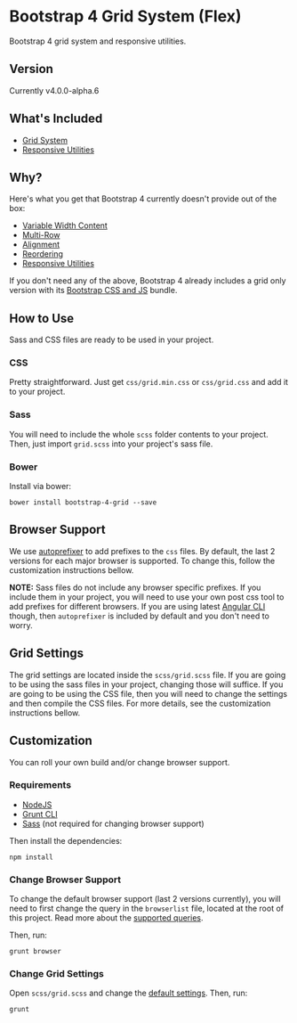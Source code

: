 # Bootstrap 4 Grid System (Flex)
Bootstrap 4 grid system and responsive utilities.

## Version
Currently v4.0.0-alpha.6

## What's Included

* [Grid System](https://v4-alpha.getbootstrap.com/layout/grid/#content)
* [Responsive Utilities](https://v4-alpha.getbootstrap.com/layout/responsive-utilities/#content)

## Why?

Here's what you get that Bootstrap 4 currently doesn't provide out of the box:

* [Variable Width Content](https://v4-alpha.getbootstrap.com/layout/grid/#variable-width-content)
* [Multi-Row](https://v4-alpha.getbootstrap.com/layout/grid/#equal-width-multi-row)
* [Alignment](https://v4-alpha.getbootstrap.com/layout/grid/#alignment)
* [Reordering](https://v4-alpha.getbootstrap.com/layout/grid/#reordering)
* [Responsive Utilities](https://v4-alpha.getbootstrap.com/layout/responsive-utilities/#content)

If you don't need any of the above, Bootstrap 4 already includes a grid only version with its
[Bootstrap CSS and JS](https://v4-alpha.getbootstrap.com/getting-started/download/#bootstrap-css-and-js) bundle.

## How to Use
Sass and CSS files are ready to be used in your project.

### CSS

Pretty straightforward.
Just get `css/grid.min.css` or `css/grid.css` and add it to your project.

### Sass

You will need to include the whole `scss` folder contents to your project.
Then, just import `grid.scss` into your project's sass file.

### Bower

Install via bower:

````
bower install bootstrap-4-grid --save
````

## Browser Support

We use [autoprefixer](https://github.com/postcss/autoprefixer) to add prefixes to the `css` files.
By default, the last 2 versions for each major browser is supported. To change this, follow the customization
instructions bellow.

__NOTE:__ Sass files do not include any browser specific prefixes. If you include them in your project,
you will need to use your own post css tool to add prefixes for different browsers. If you are using latest
[Angular CLI](https://github.com/angular/angular-cli) though, then `autoprefixer` is included by default
and you don't need to worry.

## Grid Settings

The grid settings are located inside the `scss/grid.scss` file. If you are going to be using the sass files in
your project, changing those will suffice. If you are going to be using the CSS file, then you will need to
change the settings and then compile the CSS files. For more details, see the customization instructions bellow.

## Customization

You can roll your own build and/or change browser support.

### Requirements

* [NodeJS](https://nodejs.org/en/)
* [Grunt CLI](http://gruntjs.com/getting-started)
* [Sass](http://sass-lang.com/install) (not required for changing browser support)

Then install the dependencies:

````
npm install
````

### Change Browser Support

To change the default browser support (last 2 versions currently), you will need to first change the query
in the `browserlist` file, located at the root of this project. Read more about the
[supported queries](https://github.com/ai/browserslist#queries).

Then, run:

````
grunt browser
````

### Change Grid Settings

Open `scss/grid.scss` and change the [default settings](https://v4-alpha.getbootstrap.com/layout/grid/#customizing-the-grid).
Then, run:

````
grunt
````